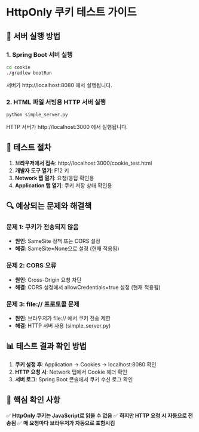 # HttpOnly 쿠키 테스트 가이드

## 🚀 서버 실행 방법

### 1. Spring Boot 서버 실행
```bash
cd cookie
./gradlew bootRun
```
서버가 http://localhost:8080 에서 실행됩니다.

### 2. HTML 파일 서빙용 HTTP 서버 실행
```bash
python simple_server.py
```
HTTP 서버가 http://localhost:3000 에서 실행됩니다.

## 🧪 테스트 절차

1. **브라우저에서 접속**: http://localhost:3000/cookie_test.html
2. **개발자 도구 열기**: F12 키
3. **Network 탭 열기**: 요청/응답 확인용
4. **Application 탭 열기**: 쿠키 저장 상태 확인용

## 🔍 예상되는 문제와 해결책

### 문제 1: 쿠키가 전송되지 않음
- **원인**: SameSite 정책 또는 CORS 설정
- **해결**: SameSite=None으로 설정 (현재 적용됨)

### 문제 2: CORS 오류
- **원인**: Cross-Origin 요청 차단
- **해결**: CORS 설정에서 allowCredentials=true 설정 (현재 적용됨)

### 문제 3: file:// 프로토콜 문제
- **원인**: 브라우저가 file:// 에서 쿠키 전송 제한
- **해결**: HTTP 서버 사용 (simple_server.py)

## 📊 테스트 결과 확인 방법

1. **쿠키 설정 후**: Application → Cookies → localhost:8080 확인
2. **HTTP 요청 시**: Network 탭에서 Cookie 헤더 확인
3. **서버 로그**: Spring Boot 콘솔에서 쿠키 수신 로그 확인

## 🎯 핵심 확인 사항

✅ **HttpOnly 쿠키는 JavaScript로 읽을 수 없음**
✅ **하지만 HTTP 요청 시 자동으로 전송됨**
✅ **매 요청마다 브라우저가 자동으로 포함시킴**